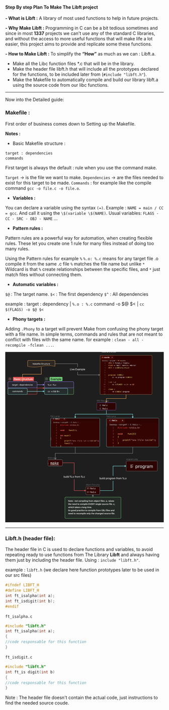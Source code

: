 #### **Step By step Plan To Make The Libft project**

**- What is Libft :**
A library of most used functions to help in future projects.
  
**- Why Make Libft :**
Programming in C can be a bit tedious sometimes and since in most **1337** projects we can't use any of the standard C libraries, and without the access to more useful functions that will make life a lot easier, this project aims to provide and replicate some these functions.

**- How to Make Libft :**
To simplify the **“How”** as much as we can : Libft.a.
- Make all the Libc function files *.c that will be in the library.
- Make the header file libft.h that will include all the prototypes declared for the functions, to be included later from (`#include "libft.h"`).
- Make the Makefile to automatically compile and build our library libft.a using the source code from our libc functions.
---

Now into the Detailed guide:

### Makefile :

First order of business comes down to Setting up the Makefile.

 **Notes :**
- Basic Makefile structure :
```
target : dependencies 
commands
```
First target is always the default : rule when you use the command make.

`Target` -> is the file we want to make.
`Dependencies` -> are the files needed to exist for this target to be made.
`Commands` : for example like the compile command `gcc -o file.c -o file.o`.

* **Variables :** 

You can declare a variable using the syntax `(=)`.
Example : `NAME = main / CC = gcc`.
And call it using the `\$(variable \$(NAME)`.
Usual variables: `FLAGS - CC - SRC - OBJ - NAME` ...

- **Pattern rules :**

Pattern rules are a powerful way for automation, when creating flexible rules.
These let you create one 1 rule for many files instead of doing too many rules.

Using the Pattern rules for example `%`
`%.o: %.c` means for any target file .o compile it from the same .c file
`%` matches the file name but unlike `*` Wildcard is that `%` create
relationships between the specific files, and `*` just match files without connecting them.

- **Automatic variables :**

`$@` : The target name.
`$<` : The first dependency 
`$^` : All dependencies

example :
target : dependency   |  `%.o : %.c`
command -o \$\@ \$\<   |  `cc $(FLAGS) -o $@ $<`

- **Phony targets :**

Adding `.Phony` to a target will prevent Make from confusing the phony target with a file name.
In simple terms, commands and rules that are not meant to conflict with files with the same name.
for example :
`clean - all - recompile -fclean ...`.


<img src="attachment/a69bd5c176ad65579372d57be7a06407.png" />

---
### Libft.h (header file):


The header file in C is used to declare functions and variables, to avoid repeating ready to use functions from The Library   **Libft**   and always having them just by including the header file.
Using : `include "libft.h"`.

example : `libft.h` (we declare here function prototypes later to be used in our src files)
```c
#ifndef LIBFT_H
#define LIBFT_H
int ft_isalpha(int a);
int ft_isdigit(int b);
#endif
```

`ft_isalpha.c`
```c
#include "libft.h" 
int ft_isalpha(int a);
{
//code responsable for this function
}
```
`ft_isdigit.c`
```c
#include "libft.h"
int ft_is digit(int b)
{
//code responsable for this function
}
```

Note : The header file doesn't contain the actual code, just instructions to find the needed source coude.

